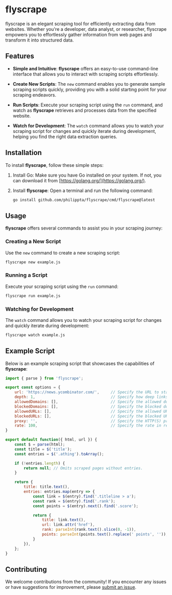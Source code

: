 # flyscrape

flyscrape is an elegant scraping tool for efficiently extracting data from websites. Whether you're a developer, data analyst, or researcher, flyscrape empowers you to effortlessly gather information from web pages and transform it into structured data. 

## Features

- **Simple and Intuitive**: **flyscrape** offers an easy-to-use command-line interface that allows you to interact with scraping scripts effortlessly.

- **Create New Scripts**: The `new` command enables you to generate sample scraping scripts quickly, providing you with a solid starting point for your scraping endeavors.

- **Run Scripts**: Execute your scraping script using the `run` command, and watch as **flyscrape** retrieves and processes data from the specified website.

- **Watch for Development**: The `watch` command allows you to watch your scraping script for changes and quickly iterate during development, helping you find the right data extraction queries.

## Installation

To install **flyscrape**, follow these simple steps:

1. Install Go: Make sure you have Go installed on your system. If not, you can download it from [https://golang.org/](https://golang.org/).

2. Install **flyscrape**: Open a terminal and run the following command:

   ```bash
   go install github.com/philippta/flyscrape/cmd/flyscrape@latest
   ```

## Usage

**flyscrape** offers several commands to assist you in your scraping journey:

### Creating a New Script

Use the `new` command to create a new scraping script:

```bash
flyscrape new example.js
```

### Running a Script

Execute your scraping script using the `run` command:

```bash
flyscrape run example.js
```

### Watching for Development

The `watch` command allows you to watch your scraping script for changes and quickly iterate during development:

```bash
flyscrape watch example.js
```

## Example Script

Below is an example scraping script that showcases the capabilities of **flyscrape**:

```javascript
import { parse } from 'flyscrape';

export const options = {
    url: 'https://news.ycombinator.com/',     // Specify the URL to start scraping from.
    depth: 1,                                 // Specify how deep links should be followed.  (default = 0, no follow)
    allowedDomains: [],                       // Specify the allowed domains. ['*'] for all. (default = domain from url)
    blockedDomains: [],                       // Specify the blocked domains.                (default = none)
    allowedURLs: [],                          // Specify the allowed URLs as regex.          (default = all allowed)
    blockedURLs: [],                          // Specify the blocked URLs as regex.          (default = non blocked)
    proxy: '',                                // Specify the HTTP(S) proxy to use.           (default = no proxy)
    rate: 100,                                // Specify the rate in requests per second.    (default = 100)
}

export default function({ html, url }) {
    const $ = parse(html);
    const title = $('title');
    const entries = $('.athing').toArray();

    if (!entries.length) {
        return null; // Omits scraped pages without entries.
    }

    return {
        title: title.text(),                                            // Extract the page title.
        entries: entries.map(entry => {                                 // Extract all news entries.
            const link = $(entry).find('.titleline > a');
            const rank = $(entry).find('.rank');
            const points = $(entry).next().find('.score');

            return {
                title: link.text(),                                     // Extract the title text.
                url: link.attr('href'),                                 // Extract the link href.
                rank: parseInt(rank.text().slice(0, -1)),               // Extract and cleanup the rank.
                points: parseInt(points.text().replace(' points', '')), // Extract and cleanup the points.
            }
        }),
    };
}
```

## Contributing

We welcome contributions from the community! If you encounter any issues or have suggestions for improvement, please [submit an issue](https://github.com/philippta/flyscrape/issues).

